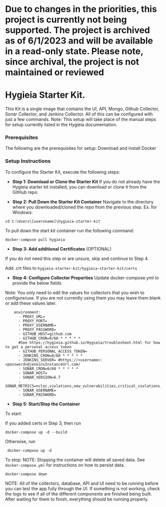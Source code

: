 # Due to changes in the priorities, this project is currently not being supported. The project is archived as of 6/1/2023 and will be available in a read-only state. Please note, since archival, the project is not maintained or reviewed
<!---
    Licensed to the Apache Software Foundation (ASF) under one or more
    contributor license agreements.  See the NOTICE file distributed with
    this work for additional information regarding copyright ownership.
    The ASF licenses this file to You under the Apache License, Version 2.0
    (the "License"); you may not use this file except in compliance with
    the License.  You may obtain a copy of the License at
    
        http://www.apache.org/licenses/LICENSE-2.0
    
    Unless required by applicable law or agreed to in writing, software
    distributed under the License is distributed on an "AS IS" BASIS,
    WITHOUT WARRANTIES OR CONDITIONS OF ANY KIND, either express or implied.
    See the License for the specific language governing permissions and
    limitations under the License.
-->
Hygieia Starter Kit.
===============================
This Kit is a single image that contains the UI, API, Mongo, Github Collector, Sonar Collector, and Jenkins Collector. All of this can be configured with just a few commands. Note: This setup will take place of the manual steps for setup currently listed in the Hygieia documentation.

### Prerequisites
The following are the prerequisites for setup:
Download and install Docker
### Setup Instructions

To configure the Starter Kit, execute the following steps:

*   **Step 1: Download or Clone the Starter Kit**
If you do not already have the Hygieia starter kit installed, you can download or clone it from the GitHub repo.


*   **Step 2: Pull Down the Starter Kit Container**
Navigate to the directory where you downloaded/cloned the repo from the previous step.
Ex. for Windows:
```
cd C:\Users\[usernname]\hygieia-starter-kit
```

 To pull down the start kit container run the following command:
```
docker-compose pull hygieia
```

*   **Step 3: Add additional Certificates** (OPTIONAL)

If you do not need this step or are unsure, skip and continue to Step 4. 

Add .crt files to `hygieia-starter-kit/hygieia-starter-kit/certs`

*   **Step 4: Configure Collector Properties**
Update docker-compose.yml to provide the below fields

Note: You only need to edit the values for collectors that you wish to configure/use. If you are not currently using them you may leave them blank or add these values later.
```
    environment: 
      - PROXY_URL=
      - PROXY_PORT=
      - PROXY_USERNAME=
      - PROXY_PASSWORD=
      - GITHUB_HOST=github.com
      - GITHUB_CRON=0/60 * * * * *
      #See https://hygieia.github.io/Hygieia/troubleshoot.html for how to get a personal access token
      - GITHUB_PERSONAL_ACCESS_TOKEN=
      - JENKINS_CRON=0/60 * * * * *
      - JENKINS_SERVER= #https://<username>:<password>@jenkinsInstanceUrl.com/
      - SONAR_CRON=0/60 * * * * *
      - SONAR_HOST=
      - SONAR_VERSION=6.7
      - SONAR_METRICS=ncloc,violations,new_vulnerabilities,critical_violations,major_violations,blocker_violations,tests,test_success_density,test_errors,test_failures,coverage,line_coverage,sqale_index,alert_status,quality_gate_details
      - SONAR_USERNAME=
      - SONAR_PASSWORD=

```

*   **Step 5: Start/Stop the Container**
    
To start:

If you added certs in Step 3, then run
```
docker-compose up -d --build
```
Otherwise, run 
```
 docker-compose up -d 
```
To stop: 
NOTE: Stopping the container will delete all saved data. See `docker-compose.yml` for instructions on how to persist data.
```
docker-compose down
```

NOTE: All of the collectors, database, API and UI need to be running before you can test the app fully through the UI. If something is not working, check the logs to see if all of the different components are finished being built. After waiting for them to finish, everything should be running properly. 

